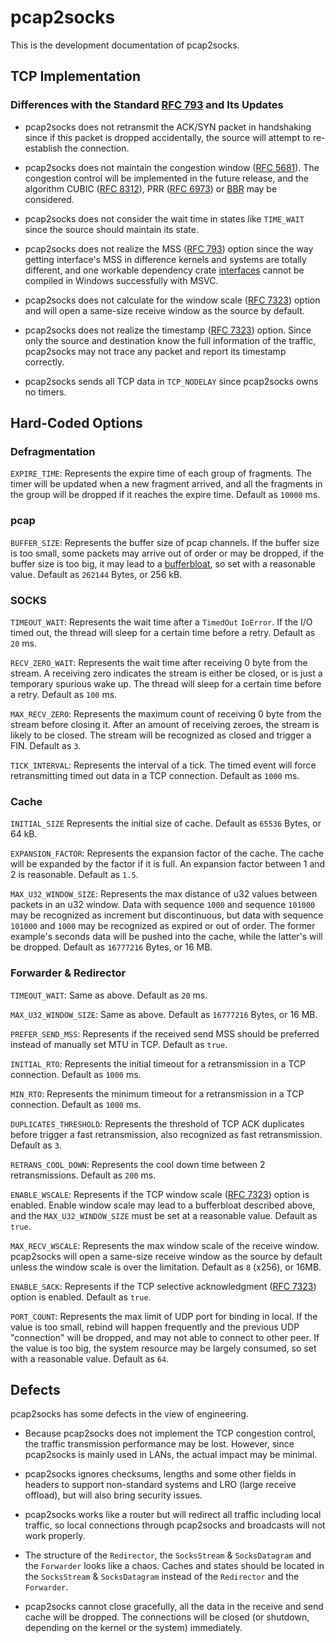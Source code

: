 # pcap2socks

This is the development documentation of pcap2socks.

## TCP Implementation

### Differences with the Standard [RFC 793](https://tools.ietf.org/html/rfc793) and Its Updates

- pcap2socks does not retransmit the ACK/SYN packet in handshaking since if this packet is dropped accidentally, the source will attempt to re-establish the connection.

- pcap2socks does not maintain the congestion window ([RFC 5681](https://tools.ietf.org/html/rfc5681)). The congestion control will be implemented in the future release, and the algorithm CUBIC ([RFC 8312](https://tools.ietf.org/html/rfc8312)), PRR ([RFC 6973](https://tools.ietf.org/html/rfc6937)) or [BBR](https://github.com/google/bbr) may be considered.

- pcap2socks does not consider the wait time in states like `TIME_WAIT` since the source should maintain its state.

- pcap2socks does not realize the MSS ([RFC 793](https://tools.ietf.org/html/rfc793)) option since the way getting interface's MSS in difference kernels and systems are totally different, and one workable dependency crate [interfaces](https://crates.io/crates/interfaces) cannot be compiled in Windows successfully with MSVC.

- pcap2socks does not calculate for the window scale ([RFC 7323](https://tools.ietf.org/html/rfc7323)) option and will open a same-size receive window as the source by default.

- pcap2socks does not realize the timestamp ([RFC 7323](https://www.iana.org/go/rfc7323)) option. Since only the source and destination know the full information of the traffic, pcap2socks may not trace any packet and report its timestamp correctly.

- pcap2socks sends all TCP data in `TCP_NODELAY` since pcap2socks owns no timers.

## Hard-Coded Options

### Defragmentation

`EXPIRE_TIME`: Represents the expire time of each group of fragments. The timer will be updated when a new fragment arrived, and all the fragments in the group will be dropped if it reaches the expire time. Default as `10000` ms.

### pcap

`BUFFER_SIZE`: Represents the buffer size of pcap channels. If the buffer size is too small, some packets may arrive out of order or may be dropped, if the buffer size is too big, it may lead to a [bufferbloat](https://en.wikipedia.org/wiki/Bufferbloat), so set with a reasonable value. Default as `262144` Bytes, or 256 kB.

### SOCKS

`TIMEOUT_WAIT`: Represents the wait time after a `TimedOut` `IoError`. If the I/O timed out, the thread will sleep for a certain time before a retry. Default as `20` ms.

`RECV_ZERO_WAIT`: Represents the wait time after receiving 0 byte from the stream. A receiving zero indicates the stream is either be closed, or is just a temporary spurious wake up. The thread will sleep for a certain time before a retry. Default as `100` ms.

`MAX_RECV_ZERO`: Represents the maximum count of receiving 0 byte from the stream before closing it. After an amount of receiving zeroes, the stream is likely to be closed. The stream will be recognized as closed and trigger a FIN. Default as `3`.

`TICK_INTERVAL`: Represents the interval of a tick. The timed event will force retransmitting timed out data in a TCP connection. Default as `1000` ms.

### Cache

`INITIAL_SIZE` Represents the initial size of cache. Default as `65536` Bytes, or 64 kB.

`EXPANSION_FACTOR`: Represents the expansion factor of the cache. The cache will be expanded by the factor if it is full. An expansion factor between 1 and 2 is reasonable. Default as `1.5`.

`MAX_U32_WINDOW_SIZE`: Represents the max distance of u32 values between packets in an u32 window. Data with sequence `1000` and sequence `101000` may be recognized as increment but discontinuous, but data with sequence `101000` and `1000` may be recognized as expired or out of order. The former example's seconds data will be pushed into the cache, while the latter's will be dropped. Default as `16777216` Bytes, or 16 MB.

### Forwarder & Redirector

`TIMEOUT_WAIT`: Same as above. Default as `20` ms.

`MAX_U32_WINDOW_SIZE`: Same as above. Default as `16777216` Bytes, or 16 MB.

`PREFER_SEND_MSS`: Represents if the received send MSS should be preferred instead of manually set MTU in TCP. Default as `true`.

`INITIAL_RTO`: Represents the initial timeout for a retransmission in a TCP connection. Default as `1000` ms.

`MIN_RTO`: Represents the minimum timeout for a retransmission in a TCP connection. Default as `1000` ms.

`DUPLICATES_THRESHOLD`: Represents the threshold of TCP ACK duplicates before trigger a fast retransmission, also recognized as fast retransmission. Default as `3`.

`RETRANS_COOL_DOWN`: Represents the cool down time between 2 retransmissions. Default as `200` ms.

`ENABLE_WSCALE`: Represents if the TCP window scale ([RFC 7323](https://tools.ietf.org/html/rfc7323)) option is enabled. Enable window scale may lead to a bufferbloat described above, and the `MAX_U32_WINDOW_SIZE` must be set at a reasonable value. Default as `true`.

`MAX_RECV_WSCALE`: Represents the max window scale of the receive window. pcap2socks will open a same-size receive window as the source by default unless the window scale is over the limitation. Default as `8` (x256), or 16MB.

`ENABLE_SACK`: Represents if the TCP selective acknowledgment ([RFC 7323](https://tools.ietf.org/html/rfc7323)) option is enabled. Default as `true`.

`PORT_COUNT`: Represents the max limit of UDP port for binding in local. If the value is too small, rebind will happen frequently and the previous UDP "connection" will be dropped, and may not able to connect to other peer. If the value is too big, the system resource may be largely consumed, so set with a reasonable value. Default as `64`.

## Defects

pcap2socks has some defects in the view of engineering.

- Because pcap2socks does not implement the TCP congestion control, the traffic transmission performance may be lost. However, since pcap2socks is mainly used in LANs, the actual impact may be minimal.

- pcap2socks ignores checksums, lengths and some other fields in headers to support non-standard systems and LRO (large receive offload), but will also bring security issues.

- pcap2socks works like a router but will redirect all traffic including local traffic, so local connections through pcap2socks and broadcasts will not work properly.

- The structure of the `Redirector`, the `SocksStream` & `SocksDatagram` and the `Forwarder` looks like a chaos. Caches and states should be located in the `SocksStream` & `SocksDatagram` instead of the `Redirector` and the `Forwarder`.

- pcap2socks cannot close gracefully, all the data in the receive and send cache will be dropped. The connections will be closed (or shutdown, depending on the kernel or the system) immediately.
